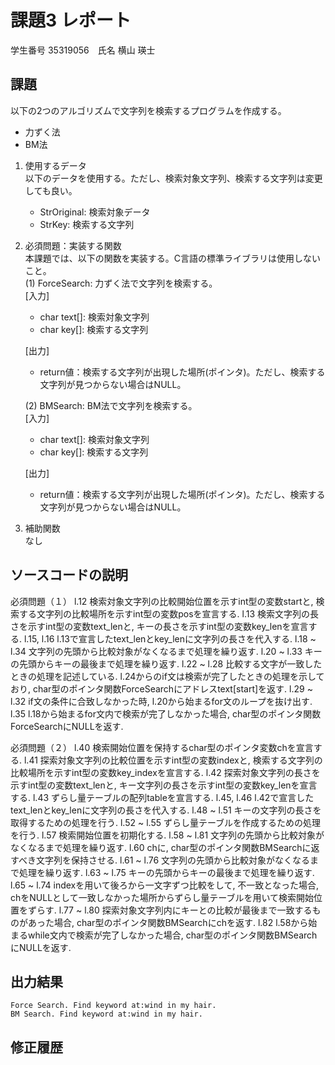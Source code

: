 # 課題3 レポート
学生番号 35319056　氏名 横山 瑛士


## 課題  

以下の2つのアルゴリズムで文字列を検索するプログラムを作成する。  
- 力ずく法
- BM法

1. 使用するデータ  
以下のデータを使用する。ただし、検索対象文字列、検索する文字列は変更しても良い。  
    - StrOriginal: 検索対象データ
    - StrKey: 検索する文字列

2. 必須問題：実装する関数  
本課題では、以下の関数を実装する。C言語の標準ライブラリは使用しないこと。  
    (1) ForceSearch: 力ずく法で文字列を検索する。  
    [入力]  
    - char text[]: 検索対象文字列  
    - char key[]: 検索する文字列  

    [出力]  
    - return値：検索する文字列が出現した場所(ポインタ)。ただし、検索する文字列が見つからない場合はNULL。  

    (2) BMSearch: BM法で文字列を検索する。  
    [入力]  
    - char text[]: 検索対象文字列  
    - char key[]: 検索する文字列  
 
    [出力]  
    - return値：検索する文字列が出現した場所(ポインタ)。ただし、検索する文字列が見つからない場合はNULL。  

3. 補助関数  
なし

## ソースコードの説明


必須問題（１）
l.12 検索対象文字列の比較開始位置を示すint型の変数startと, 検索する文字列の比較場所を示すint型の変数posを宣言する.
l.13 検索文字列の長さを示すint型の変数text_lenと, キーの長さを示すint型の変数key_lenを宣言する.
l.15, l.16 l.13で宣言したtext_lenとkey_lenに文字列の長さを代入する.
l.18 ~ l.34 文字列の先頭から比較対象がなくなるまで処理を繰り返す.
    l.20 ~ l.33 キーの先頭からキーの最後まで処理を繰り返す.
        l.22 ~ l.28 比較する文字が一致したときの処理を記述している. l.24からのif文は検索が完了したときの処理を示しており, char型のポインタ関数ForceSearchにアドレスtext[start]を返す.
        l.29 ~ l.32 if文の条件に合致しなかった時, l.20から始まるfor文のループを抜け出す.
l.35 l.18から始まるfor文内で検索が完了しなかった場合, char型のポインタ関数ForceSearchにNULLを返す.

必須問題（２）
l.40 検索開始位置を保持するchar型のポインタ変数chを宣言する.
l.41 探索対象文字列の比較位置を示すint型の変数indexと, 検索する文字列の比較場所を示すint型の変数key_indexを宣言する.
l.42 探索対象文字列の長さを示すint型の変数text_lenと, キー文字列の長さを示すint型の変数key_lenを宣言する.
l.43 ずらし量テーブルの配列tableを宣言する.
l.45, l.46 l.42で宣言したtext_lenとkey_lenに文字列の長さを代入する.
l.48 ~ l.51 キーの文字列の長さを取得するための処理を行う.
l.52 ~ l.55 ずらし量テーブルを作成するための処理を行う.
l.57 検索開始位置を初期化する.
l.58 ~ l.81 文字列の先頭から比較対象がなくなるまで処理を繰り返す.
    l.60 chに, char型のポインタ関数BMSearchに返すべき文字列を保持させる.
    l.61 ~ l.76 文字列の先頭から比較対象がなくなるまで処理を繰り返す.
        l.63 ~ l.75 キーの先頭からキーの最後まで処理を繰り返す.
            l.65 ~ l.74 indexを用いて後ろから一文字ずつ比較をして, 不一致となった場合, chをNULLとして一致しなかった場所からずらし量テーブルを用いて検索開始位置をずらす.
    l.77 ~ l.80 探索対象文字列内にキーとの比較が最後まで一致するものがあった場合, char型のポインタ関数BMSearchにchを返す.
l.82 l.58から始まるwhile文内で検索が完了しなかった場合, char型のポインタ関数BMSearchにNULLを返す.


## 出力結果

```
Force Search. Find keyword at:wind in my hair.
BM Search. Find keyword at:wind in my hair.
```

## 修正履歴

